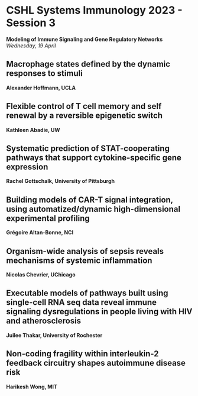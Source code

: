 # CSHL Systems Immunology 2023 - Session 3

**Modeling of Immune Signaling and Gene Regulatory Networks**
*Wednesday, 19 April*

## Macrophage states defined by the dynamic responses to stimuli

**Alexander Hoffmann, UCLA**

## Flexible control of T cell memory and self renewal by a reversible epigenetic switch

**Kathleen Abadie, UW**

## Systematic prediction of STAT-cooperating pathways that support cytokine-specific gene expression

**Rachel Gottschalk, University of Pittsburgh**

## Building models of CAR-T signal integration, using automatized/dynamic high-dimensional experimental profiling

**Grégoire Altan-Bonne, NCI**

## Organism-wide analysis of sepsis reveals mechanisms of systemic inflammation

**Nicolas Chevrier, UChicago**

## Executable models of pathways built using single-cell RNA seq data reveal immune signaling dysregulations in people living with HIV and atherosclerosis

**Juilee Thakar, University of Rochester**

## Non-coding fragility within interleukin-2 feedback circuitry shapes autoimmune disease risk

**Harikesh Wong, MIT**
